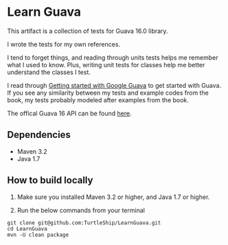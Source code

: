 # Learn Guava

This artifact is a collection of tests for Guava 16.0 library.

I wrote the tests for my own references.

I tend to forget things, and reading through units tests helps me remember what I used to know. Plus, writing unit tests for classes help me better understand the classes I test.

I read through [Getting started with Google Guava](http://www.amazon.com/Getting-started-Google-Guava-Bejeck-ebook/dp/B00EJIZRG6/ref=sr_1_1?ie=UTF8&qid=1398319339&sr=8-1&keywords=getting+started+with+guava) to get started with Guava. If you see any similarity between my tests and example codes from the book, my tests probably modeled after examples from the book.

The offical Guava 16 API can be found [here]( http://docs.guava-libraries.googlecode.com/git-history/v16.0.1/javadoc/index.html).


## Dependencies
- Maven 3.2
- Java 1.7

## How to build locally
1. Make sure you installed Maven 3.2 or higher, and Java 1.7 or higher.

2. Run the below commands from your terminal

```
git clone git@github.com:TurtleShip/LearnGuava.git
cd LearnGuava
mvn -U clean package
```
